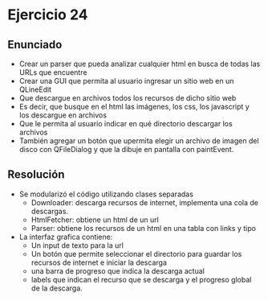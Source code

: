 # Ejercicio 24

## Enunciado
* Crear un parser que pueda analizar cualquier html en busca de todas las URLs que encuentre
* Crear una GUI que permita al usuario ingresar un sitio web en un QLineEdit
* Que descargue en archivos todos los recursos de dicho sitio web
* Es decir, que busque en el html las imágenes, los css, los javascript y los descargue en archivos
* Que le permita al usuario indicar en qué directorio descargar los archivos
* También agregar un botón que upermita elegir un archivo de imagen del disco con QFileDialog y que la dibuje en pantalla con paintEvent.

## Resolución
* Se modularizó el código utilizando clases separadas
  * Downloader: descarga recursos de internet, implementa una cola de descargas.
  * HtmlFetcher: obtiene un html de un url
  * Parser: obtiene los recursos de un html en una tabla con links y tipo
* La interfaz grafica contiene:
  * Un input de texto para la url
  * Un botón que permite seleccionar el directorio para guardar los recursos de internet e iniciar la descarga
  * una barra de progreso que indica la descarga actual
  * labels que indican el recurso que se descarga y el progreso global de la descarga.
